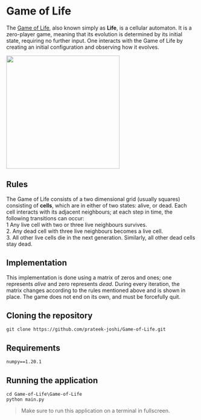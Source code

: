 # Game of Life

The [Game of Life](https://en.wikipedia.org/wiki/Conway%27s_Game_of_Life), also known simply as **Life**, is a cellular automaton. It is a zero-player game, meaning that its evolution is determined by its initial state, requiring no further input. One interacts with the Game of Life by creating an initial configuration and observing how it evolves. 

<img src="https://user-images.githubusercontent.com/70139937/119540949-a62daa80-bdab-11eb-826c-5e1a18bf9e3c.gif" width="300" height="300" align="center"/>

## Rules

The Game of Life consists of a two dimensional grid (usually squares) consisting of **cells**, which are in either of two states: alive, or dead. Each cell interacts with its adjacent neighbours; at each step in time, the following transitions can occur:<br/>
1  Any live cell with two or three live neighbours survives.<br/>
2. Any dead cell with three live neighbours becomes a live cell.<br/>
3. All other live cells die in the next generation. Similarly, all other dead cells stay dead.


## Implementation

This implementation is done using a matrix of zeros and ones; one represents *alive* and zero represents *dead*. During every iteration, the matrix changes according to the rules mentioned above and is shown in place. The game does not end on its own, and must be forcefully quit.


## Cloning the repository

```
git clone https://github.com/prateek-joshi/Game-of-Life.git
```


## Requirements

```
numpy==1.20.1
```


## Running the application

```
cd Game-of-Life\Game-of-Life
python main.py
```


> Make sure to run this application on a terminal in fullscreen.
